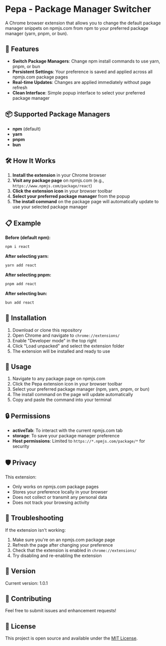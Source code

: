 # Pepa - Package Manager Switcher

A Chrome browser extension that allows you to change the default package manager snippets on npmjs.com from npm to your preferred package manager (yarn, pnpm, or bun).

## 🚀 Features

- **Switch Package Managers**: Change npm install commands to use yarn, pnpm, or bun
- **Persistent Settings**: Your preference is saved and applied across all npmjs.com package pages
- **Real-time Updates**: Changes are applied immediately without page refresh
- **Clean Interface**: Simple popup interface to select your preferred package manager

## 📦 Supported Package Managers

- **npm** (default)
- **yarn**
- **pnpm**
- **bun**

## 🛠️ How It Works

1. **Install the extension** in your Chrome browser
2. **Visit any package page** on npmjs.com (e.g., `https://www.npmjs.com/package/react`)
3. **Click the extension icon** in your browser toolbar
4. **Select your preferred package manager** from the popup
5. **The install command** on the package page will automatically update to use your selected package manager

## 📋 Example

**Before (default npm):**

```bash
npm i react
```

**After selecting yarn:**

```bash
yarn add react
```

**After selecting pnpm:**

```bash
pnpm add react
```

**After selecting bun:**

```bash
bun add react
```

## 🔧 Installation

1. Download or clone this repository
2. Open Chrome and navigate to `chrome://extensions/`
3. Enable "Developer mode" in the top right
4. Click "Load unpacked" and select the extension folder
5. The extension will be installed and ready to use

## 🎯 Usage

1. Navigate to any package page on npmjs.com
2. Click the Pepa extension icon in your browser toolbar
3. Select your preferred package manager (npm, yarn, pnpm, or bun)
4. The install command on the page will update automatically
5. Copy and paste the command into your terminal

## 🔒 Permissions

- **activeTab**: To interact with the current npmjs.com tab
- **storage**: To save your package manager preference
- **Host permissions**: Limited to `https://*.npmjs.com/package/*` for security

## 🛡️ Privacy

This extension:

- Only works on npmjs.com package pages
- Stores your preference locally in your browser
- Does not collect or transmit any personal data
- Does not track your browsing activity

## 🐛 Troubleshooting

If the extension isn't working:

1. Make sure you're on an npmjs.com package page
2. Refresh the page after changing your preference
3. Check that the extension is enabled in `chrome://extensions/`
4. Try disabling and re-enabling the extension

## 📝 Version

Current version: 1.0.1

## 🤝 Contributing

Feel free to submit issues and enhancement requests!

## 📄 License

This project is open source and available under the [MIT License](LICENSE).
